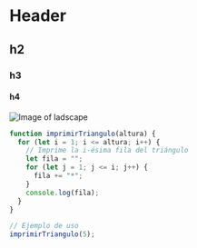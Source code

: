 # Header
## h2
### h3
#### h4
![Image of ladscape](https://images.freeimages.com/image/previews/6e4/river-sunset-nature-png-5690483.png)

``` javascript
function imprimirTriangulo(altura) {
  for (let i = 1; i <= altura; i++) {
    // Imprime la i-ésima fila del triángulo
    let fila = "";
    for (let j = 1; j <= i; j++) {
      fila += "*";
    }
    console.log(fila);
  }
}

// Ejemplo de uso
imprimirTriangulo(5);
```

